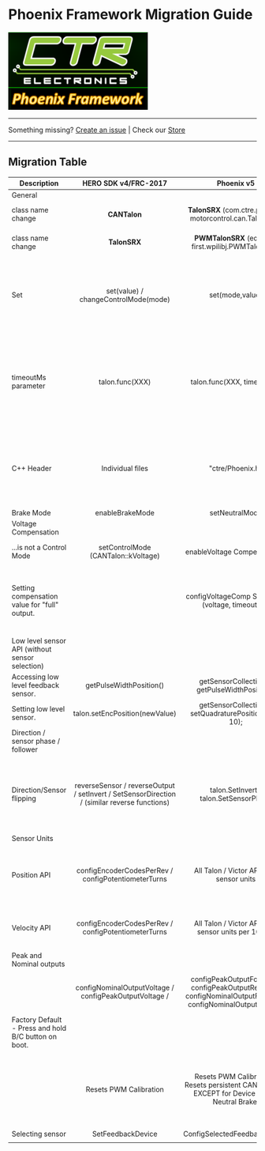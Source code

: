 # Phoenix Framework Migration Guide
![Title](images/General-Title.png)

---

Something missing? [Create an issue](https://github.com/CrossTheRoadElec/Phoenix-Documentation/issues) | Check our [Store](https://ctr-electronics.com)

---

## **Migration Table**
| Description   |      HERO SDK v4/FRC-2017     |  Phoenix v5 | Details |
|---------|:-------------:|:------:|:---------------------|
|General|
|class name change|**CANTalon**|**TalonSRX** (com.ctre.phoenix. motorcontrol.can.TalonSRX)|Talon SRX are predominantly used on CAN Bus, therefore the CAN prefix was redundant.  
|class name change|**TalonSRX**| **PWMTalonSRX** (edu.wpi. first.wpilibj.PWMTalonSRX)|Talon SRX still supports PWM.  This class is still maintained by the WPILIB team.
|Set|set(value) / changeControlMode(mode)|set(mode,value)|Single param set() and changeControMode() have been replaced with a two parameter set(). Because value is dependent on the mode, having seperate functions caused confusion in previous seasons.  For WPI classes that use the single param set, use the [WPI_TalonSRX class](http://www.ctr-electronics.com/downloads/api/java/html/com/ctre/phoenix/motorcontrol/can/WPI_TalonSRX.html).
|timeoutMs parameter|talon.func(XXX)|talon.func(XXX, timeoutMs)|Some routines can optionally wait for a response from the device up to a timeout.  If the response is never received, an error code is returned and the Drive Station will receive an error message.  Pass 0 to avoid blocking at all. When initializing device on robot-boot, we recommend passing 10ms.  When calling routines in the loop of the robot, pass zero to avoid blocking.|
|C++ Header|Individual files|"ctre/Phoenix.h"| Phoenix.h is a general header with several header includes and namespace scopes.  This single header is sufficient for a majority of cases.  If developer wants to avoid bringing in all of the namespaces, inspect the header for what includes are necessary and copy accordingly.
|Brake Mode|enableBrakeMode|setNeutralMode| Funcion has been renamed.|
|Voltage Compensation|
|...is not a Control Mode|setControlMode (CANTalon::kVoltage)| enableVoltage Compensation()|Voltage Compensation can be enabled/disabled in parallel to any control mode.|
|Setting compensation value for "full" output.||configVoltageComp Saturation (voltage, timeoutMs)| This is the voltage that the motor controller will compensate "full" output to.  For example, if 10V is configured for the saturation point, when the motor controller is commanded 50%, it will modulate until the output is 5V.  This applies to closed-loop modes as well.
|Low level sensor API (without sensor selection)|
|Accessing low level feedback sensor. |  getPulseWidthPosition() | getSensorCollection(). getPulseWidthPosition()| Low level functions that access sensor data directly are now tucked under the sensor collection object.
|Setting low level sensor.|talon.setEncPosition(newValue)|getSensorCollection(). setQuadraturePosition (pos, 10);|Same as above.  Also note that "Enc" has changed to "Quadrature".|
|Direction / sensor phase / follower  |
|Direction/Sensor flipping|reverseSensor / reverseOutput / setInvert / SetSensorDirection / (similar reverse functions)|talon.SetInvert / talon.SetSensorPhase| Use sensor phase to align positive sensor velocity to positive motor output.  Once this is done you will never have to call any reverse function for the purpose of alignment.  Use SetInvert to choose what motor direction to apply when positive output is applied (green LEDs)|
|Sensor Units|
|Position API|configEncoderCodesPerRev / configPotentiometerTurns|All Talon / Victor API uses sensor units|Positions are always in sensor units.  Quadrature units are 4X measurements where X units represents X quadrature edges.  Analog units are 1024 per voltage sweep from 0V to 3.3V (and wrapped back to 0V).  |
|Velocity API|configEncoderCodesPerRev / configPotentiometerTurns|All Talon / Victor API uses sensor units per 100ms|Velocity units are always change in sensor units per 100ms, regardless of configuration.  Tachometer is always in units per 100ms, where each units is 1/1024 of a rotation.  |
|Peak and Nominal outputs|
||configNominalOutputVoltage / configPeakOutputVoltage / | configPeakOutputForward / configPeakOutputReverse / configNominalOutputForward / configNominalOutputReverse| The inputs are now [-1,+1] which represents [-100%,+100], and not based on voltage.  This was never the case as last year the inputs where naively divided by 12.
|Factory Default - Press and hold B/C button on boot.|
||Resets PWM Calibration |Resets PWM Calibration  / Resets persistent CAN settings, EXCEPT for Device ID and Neutral Brake. | This should be done on any Talon when replacing/swapping/troubleshooting.  Because of the large number of persistent config settings, it is simpler to default all peak/nominal/measurement/etc configs first and only deliberately set the desired parameters in code.
|Selecting sensor|SetFeedbackDevice|ConfigSelectedFeedbackSensor|All Config* routines are persistent|
|||||
